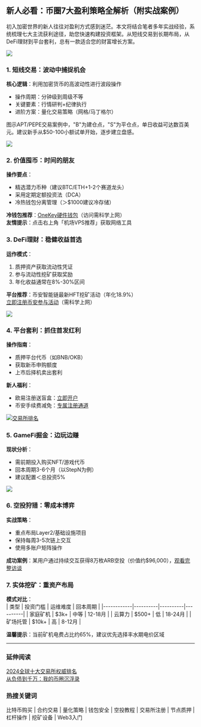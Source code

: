 ## 新人必看：币圈7大盈利策略全解析（附实战案例）

初入加密世界的新人往往对盈利方式感到迷茫。本文将结合笔者多年实战经验，系统梳理七大主流获利途径，助您快速构建投资框架。从短线交易到长期布局，从DeFi理财到平台套利，总有一款适合您的财富增长方案。

![](https://ac63e02.webp.li/biquanjiaoyi.png)

### 1. 短线交易：波动中捕捉机会
**核心逻辑**：利用加密货币的高波动性进行波段操作  
- 操作周期：分钟级到周级不等  
- 关键要素：行情研判+纪律执行  
- 进阶方案：量化交易策略（网格/马丁格尔）  

图示APT/PEPE交易案例中，"B"为建仓点，"S"为平仓点，单日收益可达数百美元。建议新手从$50-100小额试单开始，逐步建立盘感。

[![](https://ac63e02.webp.li/program-trade.gif)](量化策略演示)

### 2. 价值囤币：时间的朋友
**操作要点**：  
- 精选潜力币种（建议BTC/ETH+1-2个赛道龙头）  
- 采用定期定额投资法（DCA）  
- 冷热钱包分离管理（＞$1000建议冷存储）  

**冷钱包推荐**：[OneKey硬件钱包](https://card.onekey.so/?i=CA6RMD)（访问需科学上网）  
**友情提示**：点击右上角「机场VPS推荐」获取网络工具

### 3. DeFi理财：稳健收益首选
**运作模式**：  
1. 质押资产获取流动性凭证  
2. 参与流动性挖矿获取奖励  
3. 年化收益通常在8%-30%区间  

**平台推荐**：币安智能链最新HFT挖矿活动（年化18.9%）  
[立即注册币安参与活动](https://accounts.binance.com/zh-CN/register?ref=36457687)（需科学上网）

![](https://ac63e02.webp.li/bnb-defi.png)

### 4. 平台套利：抓住首发红利
**操作指南**：  
- 质押平台代币（如BNB/OKB）  
- 获取新币申购额度  
- 上市后择机卖出套利  

**新人福利**：  
- 欧易注册送盲盒：[立即开户](https://www.okx.com/zh-hans/join/74873351)  
- 币安手续费减免：[专属注册通道](https://accounts.binance.com/zh-CN/register?ref=36457687)

[![交易所排名](https://fe095ec.webp.li/top-10-exchanges-001.jpg)](https://www.chouyi.world/zh-hans/join/18639032)

### 5. GameFi掘金：边玩边赚
**现状分析**：  
- 需前期投入购买NFT/游戏代币  
- 回本周期3-6个月（以StepN为例）  
- 建议配置＜总投资5%  

![](https://ac63e02.webp.li/gamefi-stepN.gif)

### 6. 空投狩猎：零成本博弈
**实战策略**：  
- 重点布局Layer2/基础设施项目  
- 保持每周3-5次链上交互  
- 使用多账户矩阵操作  

**成功案例**：某用户通过持续交互获得8万枚ARB空投（价值约$96,000），[观看完整访谈](https://www.youtube.com/watch?reload=9&v=etCqRv0Mxoc)

### 7. 实体挖矿：重资产布局
**模式对比**：  
| 类型       | 投资门槛 | 运维难度 | 回本周期 |
|------------|----------|----------|----------|
| 家庭矿机   | $3k+     | 中等     | 12-18月  |
| 云算力     | $500+    | 低       | 18-24月  |
| 矿场托管   | $10k+    | 高       | 8-12月   |

**温馨提示**：当前矿机电费占比约65%，建议优先选择丰水期电价区域

---

### 延伸阅读
[2024全球十大交易所权威排名](https://btc8848.com/top-10-exchanges/)  
[从负债到千万：我的币圈沉浮录](https://heiyetouzi.xyz/biquanstory001/)

### 热搜关键词
比特币购买 | 合约交易 | 量化策略 | 钱包安全 | 空投教程 | 交易所注册 | 节点质押 | 杠杆操作 | 挖矿设备 | Web3入门